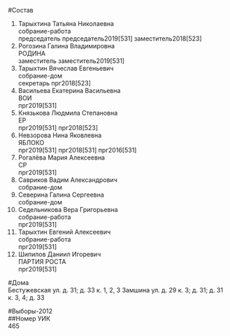 #Состав  
1. Тарыхтина Татьяна Николаевна  
    собрание-работа  
    председатель председатель2019[531] заместитель2018[523]  
2. Рогозина Галина Владимировна  
    РОДИНА  
    заместитель заместитель2019[531]  
3. Тарыхтин Вячеслав Евгеньевич  
    собрание-дом  
    секретарь прг2018[523]  
4. Васильева Екатерина Васильевна  
    ВОИ  
    прг2019[531]  
5. Князькова Людмила Степановна  
    ЕР  
    прг2019[531] прг2018[523]  
6. Невзорова Нина Яковлевна  
    ЯБЛОКО  
    прг2019[531] прг2018[531] прг2016[531]  
7. Рогалёва Мария Алексеевна  
    СР  
    прг2019[531]  
8. Савриков Вадим Александрович  
    собрание-дом  
9. Северина Галина Сергеевна  
    собрание-дом  
10. Седельникова Вера Григорьевна  
    собрание-работа  
    прг2019[531]  
11. Тарыхтин Евгений Алексеевич  
    собрание-работа  
    прг2019[531]  
12. Шипилов Даниил Игоревич  
    ПАРТИЯ РОСТА  
    прг2019[531]  
  
#Дома  
Бестужевская ул. д. 31; д. 33 к. 1, 2, 3 Замшина ул. д. 29 к. 3; д. 31; д. 31 к. 3, 4; д. 33  
  
#Выборы-2012  
##Номер УИК  
465  
